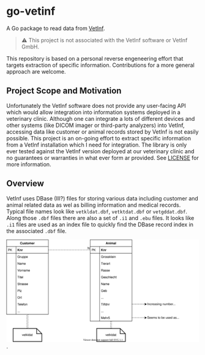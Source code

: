 # go-vetinf

A Go package to read data from [VetInf](https://vetinf.de).

> :warning: This project is not associated with the VetInf software or VetInf GmbH.

This repository is based on a personal reverse engeneering effort that targets extraction of specific information. Contributions for a more general approach are welcome.

## Project Scope and Motivation

Unfortunately the VetInf software does not provide any user-facing API which would allow integration into information systems deployed in a veterinary clinic. Although one can integrate a lots of different devices and other systems (like DICOM imager or third-party analyzers) into VetInf, accessing data like customer or animal records stored by VetInf is not easily possible. This project is an on-going effort to extract specific information from a VetInf installation which I need for integration. The library is only ever tested against the VetInf version deployed at our veterinary clinic and no guarantees or warranties in what ever form ar provided. See [LICENSE](./LICENSE) for more information.   

## Overview

VetInf uses DBase (III?) files for storing various data including customer and animal related data as wel as billing information and medical records. Typical file names look like `vetkldat.dbf`, `vetktdat.dbf` or `vetgddat.dbf`. Along those `.dbf` files there are also a set of `.i1` and `.ebu` files. It looks like `.i1` files are used as an index file to quickly find the DBase record index in the associated `.dbf` file.

![Image](./assets/VetInf-Data-Relations.svg).

